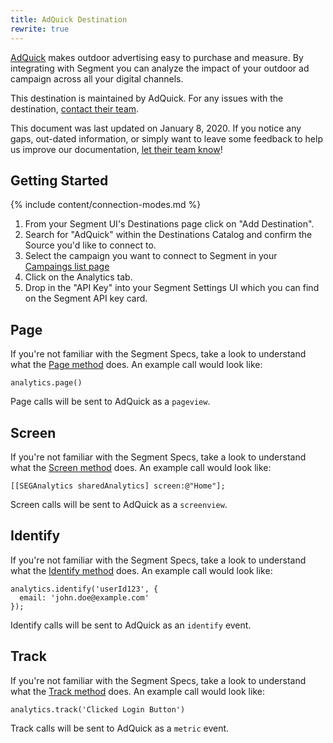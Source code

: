 ```yaml
---
title: AdQuick Destination
rewrite: true
---
```


[AdQuick](https://adquick.com/?utm_source=segmentio&utm_medium=docs&utm_campaign=partners) makes outdoor advertising easy to purchase and measure. By integrating with Segment you can analyze the impact of your outdoor ad campaign across all your digital channels.

This destination is maintained by AdQuick. For any issues with the destination, [contact their team](mailto:segment@adquick.com).

This document was last updated on January 8, 2020. If you notice any gaps, out-dated information, or simply want to leave some feedback to help us improve our documentation, [let their team know](mailto:segment@adquick.com)!


## Getting Started

{% include content/connection-modes.md %}

1. From your Segment UI's Destinations page click on "Add Destination".
2. Search for "AdQuick" within the Destinations Catalog and confirm the Source you'd like to connect to.
3. Select the campaign you want to connect to Segment in your [Campaings list page](https://adquick.com/campaigns)
4. Click on the Analytics tab.
5. Drop in the "API Key" into your Segment Settings UI which you can find on the Segment API key card.


## Page

If you're not familiar with the Segment Specs, take a look to understand what the [Page method](https://segment.com/docs/connections/spec/page/) does. An example call would look like:

```
analytics.page()
```

Page calls will be sent to AdQuick as a `pageview`.


## Screen

If you're not familiar with the Segment Specs, take a look to understand what the [Screen method](https://segment.com/docs/connections/spec/screen/) does. An example call would look like:

```
[[SEGAnalytics sharedAnalytics] screen:@"Home"];
```

Screen calls will be sent to AdQuick as a `screenview`.


## Identify

If you're not familiar with the Segment Specs, take a look to understand what the [Identify method](https://segment.com/docs/connections/spec/identify/) does. An example call would look like:

```
analytics.identify('userId123', {
  email: 'john.doe@example.com'
});
```

Identify calls will be sent to AdQuick as an `identify` event.


## Track

If you're not familiar with the Segment Specs, take a look to understand what the [Track method](https://segment.com/docs/connections/spec/track/) does. An example call would look like:

```
analytics.track('Clicked Login Button')
```

Track calls will be sent to AdQuick as a `metric` event.
